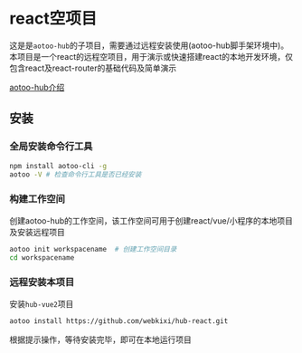 # react空项目  

这是是`aotoo-hub`的子项目，需要通过远程安装使用(aotoo-hub脚手架环境中)。本项目是一个react的远程空项目，用于演示或快速搭建react的本地开发环境，仅包含react及react-router的基础代码及简单演示  

[aotoo-hub介绍](http://www.agzgz.com)

## 安装  

### 全局安装命令行工具

```bash
npm install aotoo-cli -g
aotoo -V # 检查命令行工具是否已经安装
```

### 构建工作空间  

创建aotoo-hub的工作空间，该工作空间可用于创建react/vue/小程序的本地项目及安装远程项目  

```bash
aotoo init workspacename  # 创建工作空间目录
cd workspacename
```

### 远程安装本项目  

安装`hub-vue2`项目

```bash
aotoo install https://github.com/webkixi/hub-react.git
```

根据提示操作，等待安装完毕，即可在本地运行项目
